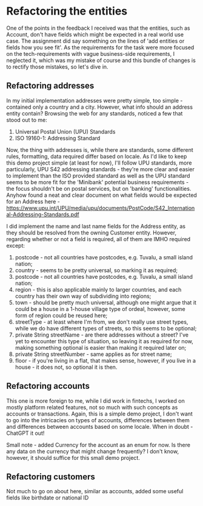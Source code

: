 # **Refactoring the entities**

One of the points in the feedback I received was that the entities, such as Account, don't have fields
which might be expected in a real world use case. The assignment did say something on the lines of
'add entities or fields how you see fit'. As the requirements for the task were more focused on the tech-requirements
with vague business-side requirements, I neglected it, which was my mistake of course and this bundle of changes
is to rectify those mistakes, so let's dive in.

## **Refactoring addresses**

In my initial implementation addresses were pretty simple, too simple - contained only a country and a city. However,
what info
should an address entity contain? Browsing the web for any standards, noticed a few that stood out to me:

1) Universal Postal Union (UPU) Standards
2) ISO 19160-1: Addressing Standard

Now, the thing with addresses is, while there are standards, some different rules, formatting, data required differ
based on locale.
As I'd like to keep this demo project simple (at least for now), I'll follow UPU standards, more particularly, UPU S42
addressing
standards - they're more clear and
easier to implement
than the ISO provided standard as well as the UPU standard seems to be more fit for the 'Minibank' potential business
requirements -
the focus shouldn't be on postal services, but on 'banking' functionalities. Anyhow found a neat and clear document
on what fields would be expected for an Address
here - https://www.upu.int/UPU/media/upu/documents/PostCode/S42_International-Addressing-Standards.pdf

I did implement the name and last name fields for the Address entity, as they should be resolved from the owning
Customer entity. However, regarding whether or not a field is required, all of them are IMHO required except:

1) postcode - not all countries have postcodes, e.g. Tuvalu, a small island nation;
2) country - seems to be pretty universal, so marking it as required;
3) postcode - not all countries have postcodes, e.g. Tuvalu, a small island nation;
4) region - this is also applicable mainly to larger countries, and each country has their own way of subdividing into
   regions;
5) town - should be pretty much universal, although one might argue that it could be a house in a 1-house village type
   of ordeal, however, some form of region could be reused here;
6) streetType - at least where I'm from, we don't really use street types, while we do have different types of streets,
   so this seems to be optional;
7) private String streetName - are there addresses without a street? I've yet to encounter this type of situation, so
   leaving it as required for now, making something optional is easier than making it required later on;
8) private String streetNumber - same applies as for street name;
9) floor - if you're living in a flat, that makes sense, however, if you live in a house - it does not, so optional it
   is then.

## **Refactoring accounts**

This one is more foreign to me, while I did work in fintechs, I worked on mostly platform related features, not so much
with such concepts as accounts or transactions. Again, this is a simple demo project, I don't want to go into the
intricacies
on types of accounts, differences between them and differences between accounts based on some locale. When in doubt -
ChatGPT it out!

Small note - added Currency for the account as an enum for now. Is there any data on the currency that might change
frequently? I don't know, however,
it should suffice for this small demo project.

## **Refactoring customers**

Not much to go on about here, similar as accounts, added some useful fields like birthdate or national ID